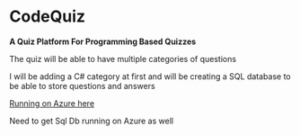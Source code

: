 # CodeQuiz
**A Quiz Platform For Programming Based Quizzes**

The quiz will be able to have multiple categories of questions

I will be adding a C# category at first and will be creating a SQL database to be able to store questions and answers

[Running on Azure here](http://codequiz.azurewebsites.net)

Need to get Sql Db running on Azure as well
